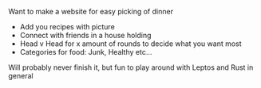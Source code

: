 Want to make a website for easy picking of dinner

- Add you recipes with picture
- Connect with friends in a house holding
- Head v Head for x amount of rounds to decide what you want most
- Categories for food: Junk, Healthy etc...

Will probably never finish it, but fun to play around with Leptos and Rust in general

